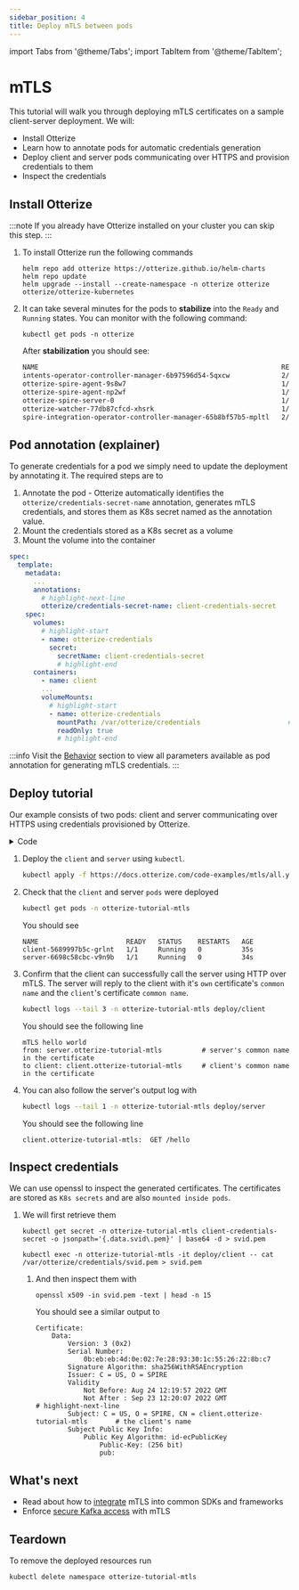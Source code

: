 ```yaml
---
sidebar_position: 4
title: Deploy mTLS between pods
---
```

import Tabs from '@theme/Tabs';
import TabItem from '@theme/TabItem';

# mTLS

This tutorial will walk you through deploying mTLS certificates on a sample client-server deployment.
We will:

- Install Otterize
- Learn how to annotate pods for automatic credentials generation
- Deploy client and server pods communicating over HTTPS and provision credentials to them
- Inspect the credentials

## Install Otterize

:::note
If you already have Otterize installed on your cluster you can skip this step.
:::

1. To install Otterize run the following commands
   ```shell
   helm repo add otterize https://otterize.github.io/helm-charts
   helm repo update
   helm upgrade --install --create-namespace -n otterize otterize otterize/otterize-kubernetes
   ```
2. It can take several minutes for the pods to **stabilize** into the `Ready` and `Running` states. You can monitor with
   the following command:
   ```
   kubectl get pods -n otterize
   ```
   After **stabilization** you should see:
   ```bash
   NAME                                                             READY   STATUS    RESTARTS      AGE
   intents-operator-controller-manager-6b97596d54-5qxcw             2/2     Running   0             53s
   otterize-spire-agent-9s8w7                                       1/1     Running   0             54s
   otterize-spire-agent-np2wf                                       1/1     Running   1 (33s ago)   54s
   otterize-spire-server-0                                          1/1     Running   0             53s
   otterize-watcher-77db87cfcd-xhsrk                                1/1     Running   0             53s
   spire-integration-operator-controller-manager-65b8bf57b5-mpltl   2/2     Running   0             53s
   ```


## Pod annotation  (explainer)

To generate credentials for a pod we simply need to update the deployment by annotating it.
The required steps are to

1. Annotate the pod - Otterize automatically identifies the `otterize/credentials-secret-name` annotation, generates
   mTLS credentials, and stores them as K8s secret named as the annotation value.
2. Mount the credentials stored as a K8s secret as a volume
3. Mount the volume into the container

```yaml
spec:
  template:
    metadata:
      ...
      annotations:
        # highlight-next-line
        otterize/credentials-secret-name: client-credentials-secret       # 1 Generate credentials
    spec:
      volumes:
        # highlight-start
        - name: otterize-credentials
          secret:
            secretName: client-credentials-secret                      # 2 Mount credentials as a volume
            # highlight-end
      containers:
        - name: client
        ...
        volumeMounts:
          # highlight-start
          - name: otterize-credentials
            mountPath: /var/otterize/credentials                      # 3 Mount volume into container 
            readOnly: true
            # highlight-end
```

:::info
Visit the [Behavior](/documentation/credential-operator/behavior) section to view all parameters available as pod
annotation for generating mTLS credentials.
:::

## Deploy tutorial

Our example consists of two pods: client and server communicating over HTTPS using credentials
provisioned by Otterize.
<details>
<summary>Code</summary>
<Tabs>
<TabItem value="client.js" label="client.js" default>

   ```js
   const fs = require('fs');
const https = require('https');

const options = {
    hostname: 'server.otterize-tutorial-mtls',
    port: 443,
    path: '/hello',
    method: 'GET',
    cert: fs.readFileSync('/var/otterize/credentials/svid.pem'),
    key: fs.readFileSync('/var/otterize/credentials/key.pem'),
    ca: fs.readFileSync('/var/otterize/credentials/bundle.pem')
}

const req = https.request(
    options,
    res => {
        res.on('data', function (data) {
            console.log(data.toString())
        });
    }
);

req.end();
   ```

</TabItem>
<TabItem value="server.js" label="server.js" default>

   ```js
   const https = require(`https`);
const fs = require(`fs`);

const options = {
    key: fs.readFileSync('/var/otterize/credentials/key.pem'),
    cert: fs.readFileSync('/var/otterize/credentials/svid.pem'),
    ca: fs.readFileSync('/var/otterize/credentials/bundle.pem'),
    requestCert: true
};

https.createServer(options, (req, res) => {
    console.log(req.method + " " + req.url);
    if (req.url === '/hello') {
        res.writeHead(200);
        res.end(`Hello world mTLS`);
    } else {
        res.end();
    }
}).listen(443);
   ```

</TabItem>
</Tabs>
</details>

1. Deploy the `client` and `server` using `kubectl`.
   ```bash
   kubectl apply -f https://docs.otterize.com/code-examples/mtls/all.yaml
   ```
2. Check that the `client` and server `pods` were deployed
   ```bash
   kubectl get pods -n otterize-tutorial-mtls
   ```
   You should see
   ```
   NAME                      READY   STATUS    RESTARTS   AGE
   client-5689997b5c-grlnt   1/1     Running   0          35s
   server-6698c58cbc-v9n9b   1/1     Running   0          34s
   ```
3. Confirm that the client can successfully call the server using HTTP over mTLS. The server will reply to the client with it's `own` certificate's `common name` and the `client`'s certificate `common name`.

   ```bash
   kubectl logs --tail 3 -n otterize-tutorial-mtls deploy/client
   ```

   You should see the following line

   ```shell
   mTLS hello world
   from: server.otterize-tutorial-mtls          # server's common name in the certificate
   to client: client.otterize-tutorial-mtls     # client's common name in the certificate
   ```
4. You can also follow the server's output log with
   ```bash
   kubectl logs --tail 1 -n otterize-tutorial-mtls deploy/server
   ```
   
   You should see the following line
   
   ```shell
   client.otterize-tutorial-mtls:  GET /hello
   ```
## Inspect credentials

We can use openssl to inspect the generated certificates. The certificates are stored as `K8s secrets` and are also
`mounted inside pods`.

1. We will first retrieve them

   <Tabs>
     <TabItem value="secret-direct" label="K8s secret" default>

   ```shell
   kubectl get secret -n otterize-tutorial-mtls client-credentials-secret -o jsonpath='{.data.svid\.pem}' | base64 -d > svid.pem
   ```
   </TabItem>
     <TabItem value="secret-pod" label="K8s pod mount" default>

   ```shell
   kubectl exec -n otterize-tutorial-mtls -it deploy/client -- cat /var/otterize/credentials/svid.pem > svid.pem
   ```

   </TabItem>
   </Tabs>

   1. And then inspect them with

      ```shell
      openssl x509 -in svid.pem -text | head -n 15
      ```
      You should see a similar output to
      ```x509
      Certificate:
          Data:
              Version: 3 (0x2)
              Serial Number:
                  0b:eb:eb:4d:0e:02:7e:28:93:30:1c:55:26:22:8b:c7
              Signature Algorithm: sha256WithRSAEncryption
              Issuer: C = US, O = SPIRE
              Validity
                  Not Before: Aug 24 12:19:57 2022 GMT
                  Not After : Sep 23 12:20:07 2022 GMT
      # highlight-next-line
              Subject: C = US, O = SPIRE, CN = client.otterize-tutorial-mtls       # the client's name
              Subject Public Key Info:
                  Public Key Algorithm: id-ecPublicKey
                      Public-Key: (256 bit)
                      pub:
      ```

## What's next

- Read about how to [integrate](/documentation/sdk-integration/credential-sdk-integration) mTLS into common SDKs and
  frameworks
- Enforce [secure Kafka access](/documentation/getting-started/kafka-mtls) with mTLS

## Teardown

To remove the deployed resources run

```bash
kubectl delete namespace otterize-tutorial-mtls
```